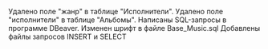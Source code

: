 Удалено поле  "жанр" в таблице "Исполнители".
Удалено поле "исполнители" в таблице "Альбомы".
Написаны SQL-запросы в программе DBeaver.
Изменен шрифт в файле Base_Music.sql
Добавлены файлы запросов INSERT и SELECT